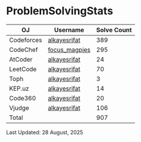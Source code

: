 # ProblemSolvingStats


| OJ | Username | Solve Count |
| -- | -------- | ----------- |
| Codeforces | [alkayesrifat](https://codeforces.com/profile/alkayesrifat) | 389 |
| CodeChef | [focus_magpies](https://www.codechef.com/users/focus_magpies) | 295 |
| AtCoder | [alkayesrifat](https://atcoder.jp/users/alkayesrifat) | 24 |
| LeetCode | [alkayesrifat](https://leetcode.com/u/alkayesrifat/) | 70 |
| Toph | [alkayesrifat](https://toph.co/u/alkayesrifat) | 3 |
| KEP.uz | [alkayesrifat](https://kep.uz/users/user/alkayesrifat) | 14 |
| Code360 | [alkayesrifat](https://www.naukri.com/code360/profile/alkayesrifat) | 20 |
| Vjudge | [alkayesrifat](https://vjudge.net/user/alkayesrifat) | 106 |
| Total | | 907 |

Last Updated: 28 August, 2025
